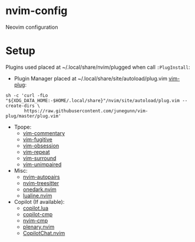 # nvim-config
Neovim configuration

# Setup
Plugins used placed at ~/.local/share/nvim/plugged when call `:PlugInstall`:
- Plugin Manager placed at ~/.local/share/site/autoload/plug.vim [vim-plug](https://github.com/junegunn/vim-plug.git):
```
sh -c 'curl -fLo "${XDG_DATA_HOME:-$HOME/.local/share}"/nvim/site/autoload/plug.vim --create-dirs \
       https://raw.githubusercontent.com/junegunn/vim-plug/master/plug.vim'
```
- Tpope:
    - [vim-commentary](https://github.com/tpope/vim-commentary.git)
    - [vim-fugitive](https://github.com/tpope/vim-fugitive.git)
    - [vim-obsession](https://github.com/tpope/vim-obsession.git)
    - [vim-repeat](https://github.com/tpope/vim-repeat.git)
    - [vim-surround](https://github.com/tpope/vim-surround.git)
    - [vim-unimpaired](https://github.com/tpope/vim-unimpaired.git)
- Misc:
    - [nvim-autopairs](https://github.com/windwp/nvim-autopairs.git)
    - [nvim-treesitter](https://github.com/nvim-treesitter/nvim-treesitter.git)
    - [onedark.nvim](https://github.com/navarasu/onedark.nvim.git)
    - [lualine.nvim](https://github.com/nvim-lualine/lualine.nvim.git)
- Copilot (If available):
    - [copilot.lua](https://github.com/zbirenbaum/copilot.lua.git)
    - [copilot-cmp](https://github.com/zbirenbaum/copilot-cmp.git)
    - [nvim-cmp](https://github.com/hrsh7th/nvim-cmp.git)
    - [plenary.nvim](https://github.com/nvim-lua/plenary.nvim.git)
    - [CopilotChat.nvim](https://github.com/CopilotC-Nvim/CopilotChat.nvim.git)
